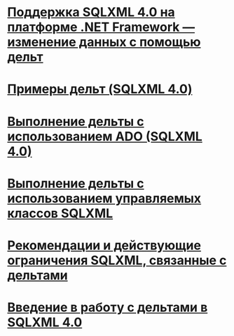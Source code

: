 # [Поддержка SQLXML 4.0 на платформе .NET Framework — изменение данных с помощью дельт](sqlxml-4-0-net-framework-support-using-diffgrams-to-modify-data.md)

# [Примеры дельт (SQLXML 4.0)](diffgram-examples-sqlxml-4-0.md)
# [Выполнение дельты с использованием ADO (SQLXML 4.0)](executing-a-diffgram-by-using-ado-sqlxml-4-0.md)
# [Выполнение дельты с использованием управляемых классов SQLXML](executing-a-diffgram-by-using-sqlxml-managed-classes.md)
# [Рекомендации и действующие ограничения SQLXML, связанные с дельтами](guidelines-and-limitations-of-diffgrams-in-sqlxml.md)
# [Введение в работу с дельтами в SQLXML 4.0](introduction-to-diffgrams-in-sqlxml-4-0.md)
